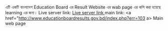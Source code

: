 এটি একটি বাংলাদেশ Education Board এর Result Website এর wab page এর কপি করা হয়েছে learning এর জন্য। 
Live server link: <a href="https://mdroniahamed.github.io/Result-web-page-clone/"> Live server link </a>
main link: <a href="http://www.educationboardresults.gov.bd/index.php?err=103 a> Main web page </a>
